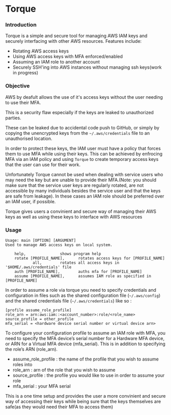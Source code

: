 # Torque
### Introduction ###
Torque is a simple and secure tool for managing AWS IAM keys and securely interfacing with other AWS resources.
Features include:
- Rotating AWS access keys
- Using AWS access keys with MFA enforced/enabled
- Assuming an IAM role to another account
- Securely SSH'ing into AWS instances without managing ssh keys(work in progress)
### Objective ###
AWS by deafult allows the use of it's access keys without the user needing to use their MFA.

This is a security flaw especially if the keys are leaked to unauthorized parties.

These can be leaked due to accidental code push to GitHub, or simply by copying the unencrypted keys from the `~/.aws/credentials` file to an unauthorised location.

In order to protect these keys, the IAM user must have a policy that forces them to use MFA while using their keys. This can be achieved by enfrocing MFA via an IAM policy and using `Torque` to create temporary access keys that the user can use for their work.

Unfortunately Torque cannot be used when dealing with service users who may need the key but are unable to provide their MFA.(Note: you should make sure that the service user keys are regularly rotated, are not accessible by many individuals besides the service user and that the keys are safe from leakage). In these cases an IAM role should be preferred over an IAM user, if possible.

Torque gives users a convinient and secure way of managing their AWS keys as well as using these keys to interface with AWS resources
### Usage ###
```
Usage: main [OPTION] [ARGUMENT]
Used to manage AWS access keys on local system.

    help,               shows program help
    rotate [PROFILE_NAME],      rotates access keys for [PROFILE_NAME]
            all,        rotates all access keys in '$HOME/.aws/credentials' file
    auth [PROFILE_NAME],        auths mfa for [PROFILE_NAME]
    assume [PROFILE_NAME],      assumes IAM role as specified in [PROFILE_NAME]
```

In order to assume a role via torque you need to specify credentials and configuration in files such as the shared configuration file (`~/.aws/config`) and the shared credentials file (`~/.aws/credentials`) like so :
```
[profile assume_role_profile]
role_arn = arn:aws:iam::<account_number>:role/<role_name>
source_profile = other_profile
mfa_serial = <hardware device serial number or virtual device arn>
```
To configure your configuration profile to assume an IAM role with MFA, you need to specify the MFA device’s serial number for a Hardware MFA device, or ARN for a Virtual MFA device (mfa_serial). This is in addition to specifying the role’s ARN (role_arn).
- assume_role_profile : the name of the profile that you wish to assume roles into
- role_arn : arn of the role that you wish to assume
- source_profile : the profile you would like to use in order to assume your role
- mfa_serial : your MFA serial

This is a one time setup and provides the user a more convinient and secure way of accessing their keys while being sure that the keys themselves are safe(as they would need their MFA to access them)
